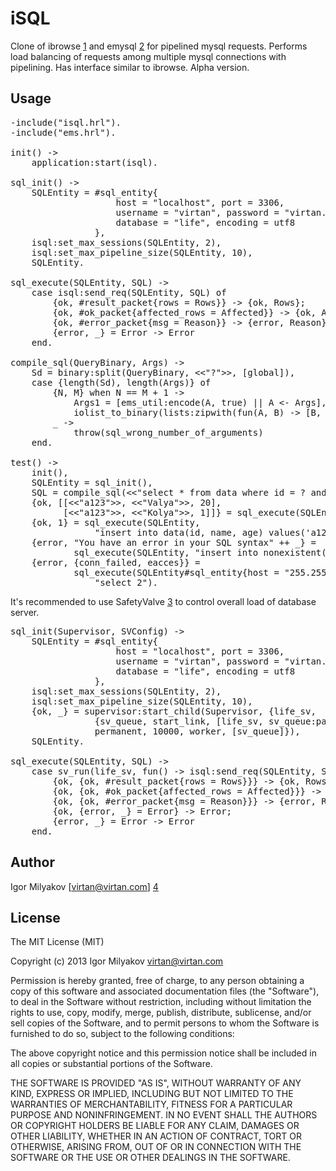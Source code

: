 iSQL 
====

Clone of ibrowse [1] and emysql [2] for pipelined mysql requests.
Performs load balancing of requests among multiple mysql connections with pipelining.
Has interface similar to ibrowse.
Alpha version.

  [1]: https://github.com/cmullaparthi/ibrowse
  [2]: https://github.com/Eonblast/Emysql


Usage
-----

<pre>
-include("isql.hrl").
-include("ems.hrl").

init() -&gt;
    application:start(isql).

sql_init() -&gt;
    SQLEntity = #sql_entity{
                    host = "localhost", port = 3306,
                    username = "virtan", password = "virtan.com",
                    database = "life", encoding = utf8
                },
    isql:set_max_sessions(SQLEntity, 2),
    isql:set_max_pipeline_size(SQLEntity, 10),
    SQLEntity.

sql_execute(SQLEntity, SQL) -&gt;
    case isql:send_req(SQLEntity, SQL) of
        {ok, #result_packet{rows = Rows}} -&gt; {ok, Rows};
        {ok, #ok_packet{affected_rows = Affected}} -&gt; {ok, Affected};
        {ok, #error_packet{msg = Reason}} -&gt; {error, Reason};
        {error, _} = Error -&gt; Error
    end.

compile_sql(QueryBinary, Args) -&gt;
    Sd = binary:split(QueryBinary, &lt;&lt;"?"&gt;&gt;, [global]),
    case {length(Sd), length(Args)} of
        {N, M} when N == M + 1 -&gt;
            Args1 = [ems_util:encode(A, true) || A &lt;- Args],
            iolist_to_binary(lists:zipwith(fun(A, B) -&gt; [B, A] end, Sd, [&lt;&lt;&gt;&gt; | Args1]));
        _ -&gt;
            throw(sql_wrong_number_of_arguments)
    end.

test() -&gt;
    init(),
    SQLEntity = sql_init(),
    SQL = compile_sql(&lt;&lt;"select * from data where id = ? and age &lt; ?"&gt;&gt;, ["a123", 21]),
    {ok, [[&lt;&lt;"a123"&gt;&gt;, &lt;&lt;"Valya"&gt;&gt;, 20],
          [&lt;&lt;"a123"&gt;&gt;, &lt;&lt;"Kolya"&gt;&gt;, 1]]} = sql_execute(SQLEntity, SQL),
    {ok, 1} = sql_execute(SQLEntity,
                "insert into data(id, name, age) values('a123', 'Igor', 35)"),
    {error, "You have an error in your SQL syntax" ++ _} =
            sql_execute(SQLEntity, "insert into nonexistent(id), values(1)"),
    {error, {conn_failed, eacces}} =
            sql_execute(SQLEntity#sql_entity{host = "255.255.255.255"},
                "select 2").
</pre>

It's recommended to use SafetyValve [3] to control overall load of database server.

<pre>
sql_init(Supervisor, SVConfig) -&gt;
    SQLEntity = #sql_entity{
                    host = "localhost", port = 3306,
                    username = "virtan", password = "virtan.com",
                    database = "life", encoding = utf8
                },
    isql:set_max_sessions(SQLEntity, 2),
    isql:set_max_pipeline_size(SQLEntity, 10),
    {ok, _} = supervisor:start_child(Supervisor, {life_sv,
                {sv_queue, start_link, [life_sv, sv_queue:parse_configuration(SVConfig)]},
                permanent, 10000, worker, [sv_queue]}),
    SQLEntity.

sql_execute(SQLEntity, SQL) -&gt;
    case sv_run(life_sv, fun() -&gt; isql:send_req(SQLEntity, SQL) end) of
        {ok, {ok, #result_packet{rows = Rows}}} -&gt; {ok, Rows};
        {ok, {ok, #ok_packet{affected_rows = Affected}}} -&gt; {ok, Affected};
        {ok, {ok, #error_packet{msg = Reason}}} -&gt; {error, Reason};
        {ok, {error, _} = Error} -&gt; Error;
        {error, _} = Error -&gt; Error
    end.
</pre>

  [3]: https://github.com/jlouis/safetyvalve


Author
------

Igor Milyakov
[virtan@virtan.com] [4]

  [4]: mailto:virtan@virtan.com?subject=isql


License
-------

The MIT License (MIT)

Copyright (c) 2013 Igor Milyakov virtan@virtan.com

Permission is hereby granted, free of charge, to any person obtaining a copy
of this software and associated documentation files (the "Software"), to deal
in the Software without restriction, including without limitation the rights
to use, copy, modify, merge, publish, distribute, sublicense, and/or sell
copies of the Software, and to permit persons to whom the Software is
furnished to do so, subject to the following conditions:

The above copyright notice and this permission notice shall be included in
all copies or substantial portions of the Software.

THE SOFTWARE IS PROVIDED "AS IS", WITHOUT WARRANTY OF ANY KIND, EXPRESS OR
IMPLIED, INCLUDING BUT NOT LIMITED TO THE WARRANTIES OF MERCHANTABILITY,
FITNESS FOR A PARTICULAR PURPOSE AND NONINFRINGEMENT. IN NO EVENT SHALL THE
AUTHORS OR COPYRIGHT HOLDERS BE LIABLE FOR ANY CLAIM, DAMAGES OR OTHER
LIABILITY, WHETHER IN AN ACTION OF CONTRACT, TORT OR OTHERWISE, ARISING FROM,
OUT OF OR IN CONNECTION WITH THE SOFTWARE OR THE USE OR OTHER DEALINGS IN
THE SOFTWARE.
